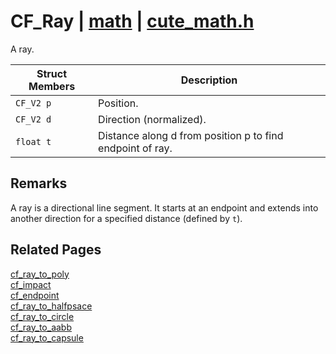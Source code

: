 # CF_Ray | [math](https://github.com/RandyGaul/cute_framework/blob/master/docs/math_readme.md) | [cute_math.h](https://github.com/RandyGaul/cute_framework/blob/master/include/cute_math.h)

A ray.

Struct Members | Description
--- | ---
`CF_V2 p` | Position.
`CF_V2 d` | Direction (normalized).
`float t` | Distance along d from position p to find endpoint of ray.

## Remarks

A ray is a directional line segment. It starts at an endpoint and extends into another direction for a specified distance (defined by `t`).

## Related Pages

[cf_ray_to_poly](https://github.com/RandyGaul/cute_framework/blob/master/docs/math/cf_ray_to_poly.md)  
[cf_impact](https://github.com/RandyGaul/cute_framework/blob/master/docs/math/cf_impact.md)  
[cf_endpoint](https://github.com/RandyGaul/cute_framework/blob/master/docs/math/cf_endpoint.md)  
[cf_ray_to_halfpsace](https://github.com/RandyGaul/cute_framework/blob/master/docs/math/cf_ray_to_halfpsace.md)  
[cf_ray_to_circle](https://github.com/RandyGaul/cute_framework/blob/master/docs/math/cf_ray_to_circle.md)  
[cf_ray_to_aabb](https://github.com/RandyGaul/cute_framework/blob/master/docs/math/cf_ray_to_aabb.md)  
[cf_ray_to_capsule](https://github.com/RandyGaul/cute_framework/blob/master/docs/math/cf_ray_to_capsule.md)  
